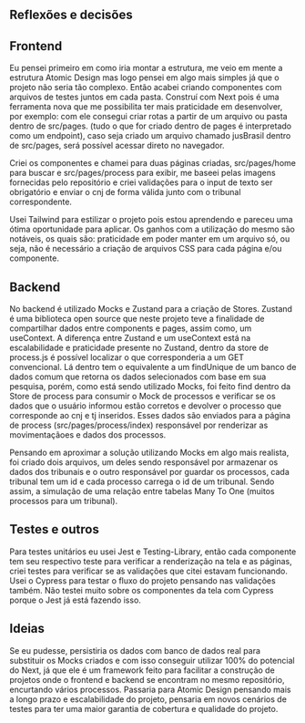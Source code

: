 ## Reflexões e decisões


## Frontend

Eu pensei primeiro em como iria montar a estrutura, me veio em mente a estrutura Atomic Design mas logo pensei em algo mais simples já que o projeto não seria tão complexo. Então acabei criando componentes com arquivos de testes juntos em cada pasta. 
Construí com Next pois é uma ferramenta nova que me possibilita ter mais praticidade em desenvolver, por exemplo: com ele consegui criar rotas a partir de um arquivo ou pasta dentro de src/pages. (tudo o que for criado dentro de pages é interpretado como um endpoint), caso seja criado um arquivo chamado jusBrasil dentro de src/pages, será possível acessar direto no navegador.

Criei os componentes e chamei para duas páginas criadas, src/pages/home para buscar e src/pages/process para exibir, me baseei pelas imagens fornecidas pelo repositório e criei validações para o input de texto ser obrigatório e enviar o cnj de forma válida junto com o tribunal correspondente.

Usei Tailwind para estilizar o projeto pois estou aprendendo e pareceu uma ótima oportunidade para aplicar. Os ganhos com a utilização do mesmo são notáveis, os quais são: praticidade em poder manter em um arquivo só, ou seja, não é necessário a criação de arquivos CSS para cada página e/ou componente.

## Backend

No backend é utilizado Mocks e Zustand para a criação de Stores. 
Zustand é uma biblioteca open source que neste projeto teve a finalidade de compartilhar dados entre components e pages, assim como, um useContext. A diferença entre Zustand e um useContext está na escalabilidade e praticidade presente no Zustand, dentro da store de process.js é possível localizar o que corresponderia a um GET convencional. Lá dentro tem o equivalente a um findUnique de um banco de dados comum que retorna os dados selecionados com base em sua pesquisa, porém, como está sendo utilizado Mocks, foi feito find dentro da Store de process para consumir o Mock de processos e verificar se os dados que o usuário informou estão corretos e devolver o processo que corresponde ao cnj e tj inseridos. Esses dados são enviados para a página de process (src/pages/process/index) responsável por renderizar as movimentaçãoes e dados dos processos.

Pensando em aproximar a solução utilizando Mocks em algo mais realista, foi criado dois arquivos, um deles sendo responsável por armazenar os dados dos tribunais e o outro responsável por guardar os processos, cada tribunal tem um id e cada processo carrega o id de um tribunal. Sendo assim, a simulação de uma relação entre tabelas Many To One (muitos processos para um tribunal).


## Testes e outros

Para testes unitários eu usei Jest e Testing-Library, então cada componente tem seu respectivo teste para verificar a renderização na tela e as páginas, criei testes para verificar se as validações que citei estavam funcionando. 
Usei o Cypress para testar o fluxo do projeto pensando nas validações também. Não testei muito sobre os componentes da tela com Cypress porque o Jest já está fazendo isso. 

## Ideias 
Se eu pudesse, persistiria os dados com banco de dados real para substituir os Mocks criados e com isso conseguir utilizar 100% do potencial do Next, já que ele é um framework feito para facilitar a construção de projetos onde o frontend e backend se encontram no mesmo repositório, encurtando vários processos. Passaria para Atomic Design pensando mais a longo prazo e escalabilidade do projeto, pensaria em novos cenários de testes para ter uma maior garantia de cobertura e qualidade do projeto.



